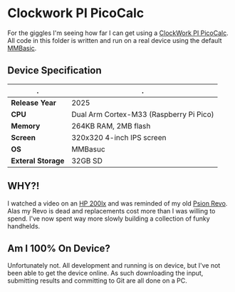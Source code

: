 # Clockwork PI PicoCalc

For the giggles I'm seeing how far I can get using a [ClockWork PI PicoCalc](https://www.clockworkpi.com/picocalc).
All code in this folder is written and run on a real device using the default [MMBasic](https://mmbasic.com/).

## Device Specification

|.| .                                       |
|-|-----------------------------------------|
|**Release Year**| 2025                                    | 
|**CPU**| Dual Arm Cortex-M33 (Raspberry Pi Pico) |
|**Memory**| 264KB RAM, 2MB flash                    |
|**Screen**| 320x320 4-inch IPS screen               |
|**OS**| MMBasuc                                 |
|**Exteral Storage**| 32GB SD                                 |



## WHY?!

I watched a video on an [HP 200lx](https://en.wikipedia.org/wiki/HP_200LX) and was reminded of my old [Psion Revo](https://en.wikipedia.org/wiki/Psion_Revo).
Alas my Revo is dead and replacements cost more than I was willing to spend. I've now spent way more slowly building a collection of funky handhelds.

## Am I 100% On Device?
Unfortunately not. All development and running is on device, but I've not been able to get the device online. 
As such downloading the input, submitting results and committing to Git are all done on a PC. 
